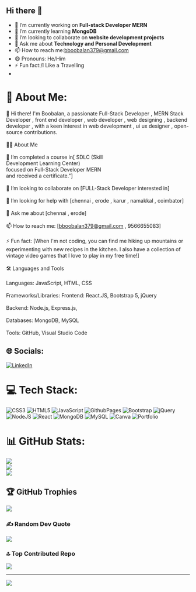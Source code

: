 ## Hi there 👋

- 🔭 I’m currently working on **Full-stack Developer MERN**
- 🌱 I’m currently learning **MongoDB**
- 👯 I’m looking to collaborate on **website development projects**
- 💬 Ask me about **Technology and Personal Development**
- 📫 How to reach me:bboobalan379@gmail.com 
- 😄 Pronouns: He/Him
- ⚡ Fun fact:/I Like a Travelling
- 
# 💫 About Me:
👋 Hi there! I'm Boobalan, a passionate  Full-Stack Developer , MERN Stack Developer , front end developer , web developer , web designing , backend developer , with a keen interest in web development , ui ux designer , open-source contributions.<br><br>👨‍💻 About Me<br><br>🌱 I’m  completed a course in[ SDLC (Skill<br>Development Learning Center)<br>focused on  Full-Stack Developer MERN<br>and received a certificate."]<br><br>👯 I’m looking to collaborate on [FULL-Stack Developer interested in]<br><br>🤔 I’m looking for help with [chennai , erode , karur , namakkal , coimbator]<br><br>💬 Ask me about [chennai , erode]<br><br>📫 How to reach me: [bboobalan379@gmail.com , 9566655083]<br><br>⚡ Fun fact: [When I'm not coding, you can find me hiking up mountains or experimenting with new recipes in the kitchen. I also have a collection of vintage video games that I love to play in my free time!]<br><br>🛠️ Languages and Tools<br><br>Languages: JavaScript, HTML, CSS<br><br>Frameworks/Libraries: Frontend: React.JS, Bootstrap 5,  jQuery<br><br>Backend: Node.js, Express.js,<br><br>Databases: MongoDB, MySQL<br><br>Tools: GitHub, Visual Studio Code


## 🌐 Socials:
[![LinkedIn](https://img.shields.io/badge/LinkedIn-%230077B5.svg?logo=linkedin&logoColor=white)](https://linkedin.com/in/https://www.linkedin.com/in/boobalan-boobalan-4417872b5/) 

# 💻 Tech Stack:
![CSS3](https://img.shields.io/badge/css3-%231572B6.svg?style=for-the-badge&logo=css3&logoColor=white) ![HTML5](https://img.shields.io/badge/html5-%23E34F26.svg?style=for-the-badge&logo=html5&logoColor=white) ![JavaScript](https://img.shields.io/badge/javascript-%23323330.svg?style=for-the-badge&logo=javascript&logoColor=%23F7DF1E) ![GithubPages](https://img.shields.io/badge/github%20pages-121013?style=for-the-badge&logo=github&logoColor=white) ![Bootstrap](https://img.shields.io/badge/bootstrap-%238511FA.svg?style=for-the-badge&logo=bootstrap&logoColor=white) ![jQuery](https://img.shields.io/badge/jquery-%230769AD.svg?style=for-the-badge&logo=jquery&logoColor=white) ![NodeJS](https://img.shields.io/badge/node.js-6DA55F?style=for-the-badge&logo=node.js&logoColor=white) ![React](https://img.shields.io/badge/react-%2320232a.svg?style=for-the-badge&logo=react&logoColor=%2361DAFB) ![MongoDB](https://img.shields.io/badge/MongoDB-%234ea94b.svg?style=for-the-badge&logo=mongodb&logoColor=white) ![MySQL](https://img.shields.io/badge/mysql-4479A1.svg?style=for-the-badge&logo=mysql&logoColor=white) ![Canva](https://img.shields.io/badge/Canva-%2300C4CC.svg?style=for-the-badge&logo=Canva&logoColor=white) ![Portfolio](https://img.shields.io/badge/Portfolio-%23000000.svg?style=for-the-badge&logo=firefox&logoColor=#FF7139)
# 📊 GitHub Stats:
![](https://github-readme-stats.vercel.app/api?username=SBOOPALAN&theme=swift&hide_border=false&include_all_commits=true&count_private=false)<br/>
![](https://github-readme-streak-stats.herokuapp.com/?user=SBOOPALAN&theme=swift&hide_border=false)<br/>
![](https://github-readme-stats.vercel.app/api/top-langs/?username=SBOOPALAN&theme=swift&hide_border=false&include_all_commits=true&count_private=false&layout=compact)

## 🏆 GitHub Trophies
![](https://github-profile-trophy.vercel.app/?username=SBOOPALAN&theme=monokai&no-frame=false&no-bg=false&margin-w=4)

### ✍️ Random Dev Quote
![](https://quotes-github-readme.vercel.app/api?type=horizontal&theme=radical)

### 🔝 Top Contributed Repo
![](https://github-contributor-stats.vercel.app/api?username=SBOOPALAN&limit=5&theme=dark&combine_all_yearly_contributions=true)

---
[![](https://visitcount.itsvg.in/api?id=SBOOPALAN&icon=0&color=0)](https://visitcount.itsvg.in)

<!-- Proudly created with GPRM ( https://gprm.itsvg.in ) -->
